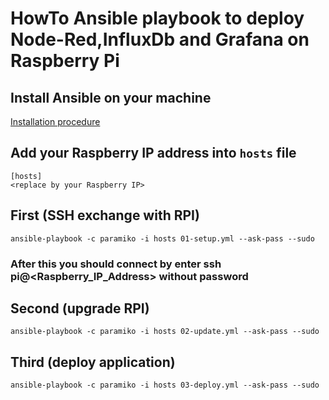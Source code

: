 # HowTo Ansible playbook to deploy Node-Red,InfluxDb and Grafana on Raspberry Pi

## Install Ansible on your machine
[Installation procedure](http://docs.ansible.com/ansible/intro_installation.html#installation)

## Add your Raspberry IP address into `hosts` file
```
[hosts]
<replace by your Raspberry IP>
```

## First (SSH exchange with RPI)
`ansible-playbook -c paramiko -i hosts 01-setup.yml --ask-pass --sudo`

### **After this you should connect by enter ssh pi@<Raspberry_IP_Address> without password** 

## Second (upgrade RPI)
`ansible-playbook -c paramiko -i hosts 02-update.yml --ask-pass --sudo`

## Third (deploy application)
`ansible-playbook -c paramiko -i hosts 03-deploy.yml --ask-pass --sudo`
